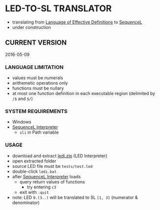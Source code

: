# LED-TO-SL TRANSLATOR
- translating from [Language of Effective Definitions][LED] to [SequenceL][SL]
- under construction

## CURRENT VERSION
2016-05-09

### LANGUAGE LIMITATION
- values must be numerals
- arithemetic operations only
- functions must be nullary
- at most one function definition in each executable region (delimited by `/$` and `$/`)

### SYSTEM REQUIREMENTS
- Windows
- [SequenceL Interpreter][sli]
  - `sli` in Path variable

### USAGE
- download and extract [ledi.zip] (LED Interpreter)
- open extracted folder
- source LED file must be `tests/test.led`
- double-click `ledi.bat`
- after [SequenceL Interpreter][sli] loads
  - query return values of functions
    - try entering `c3`
  - exit with `:quit`
- note: LED `0.(3..)` will be translated to SL `[1, 3]` (numerator & denominator)

[LED]: https://docs.google.com/document/d/1xj5VUX6l9NYXQFuT-gVksSMwx5ovuQFkGymcgoZBagc/edit
[SL]: http://www.texasmulticoretechnologies.com/content/SequenceL_Language_Reference_m.pdf
[sli]: http://www.texasmulticoretechnologies.com/content/SequenceL_Interpreter_Reference.pdf
[ledi.zip]: https://github.com/vuphan314/LEDtoSLtranslator/blob/master/ledi.zip
